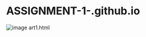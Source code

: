 # ASSIGNMENT-1-.github.io

![image art1.html]([image_url](https://github.com/abintom2006-lgtm/ASSIGNMENT-1-.github.io/blob/714a56ea081712bc29daf1f73bd6cc2b0d4190b9/Screenshot%202025-10-18%20214256.png))
